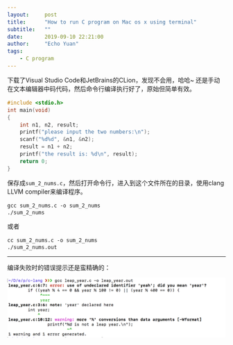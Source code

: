 ```yaml
---
layout:     post
title:      "How to run C program on Mac os x using terminal"
subtitle:   ""
date:       2019-09-10 22:21:00
author:     "Echo Yuan"
tags:
    - C program 
---
```

下载了Visual Studio Code和JetBrains的CLion，发现不会用，哈哈~
还是手动在文本编辑器中码代码，然后命令行编译执行好了，原始但简单有效。

```c
#include <stdio.h>
int main(void)
{
    int n1, n2, result;
    printf("please input the two numbers:\n");
    scanf("%d%d", &n1, &n2);
    result = n1 + n2;
    printf("the result is: %d\n", result);
    return 0;
}
```
保存成`sum_2_nums.c`，然后打开命令行，进入到这个文件所在的目录，使用clang LLVM compiler来编译程序。
```
gcc sum_2_nums.c -o sum_2_nums
./sum_2_nums
``` 
或者
```
cc sum_2_nums.c -o sum_2_nums
./sum_2_nums.out
``` 

---
编译失败时的错误提示还是蛮精确的：

![gcc-error-tips](/img/in-post/how-to-run-c-program-on-mac-os-x-using-terminal/gcc-error-tips.png)